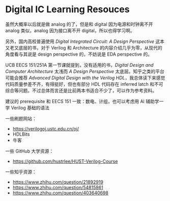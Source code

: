 # Digital IC Learning Resouces

虽然大概率以后就是做 analog 的了，但是和 digital 因为电源和时钟离不开 analog 类似，analog 因为接口离不开 digital，所以也得学习啊。

另外，国内高校普遍使用 *Digital Integrated Circuit: A Design Perspective* 这本又老又底层的书，对于 Verilog 和 Architecture 的内容介绍几乎为零，从现代的角度看与其说是 design perspective 的，不妨说是 EDA perspective 的。

UCB EECS 151/251A 第一节课就提到，没有适用的书，*Digital Design and Computer Architecture* 太浅而 *A Design Perspective* 太底层。知乎之类的平台可能会推荐 *Advanced Digital Design with the Verilog HDL*，我总体读下来感觉代码质量参差不齐，有得挺好，但也有部分 HDL 代码存在 inferred latch 和不可综合等问题。不过总体而言还是比前两本书适合不少了，可以作为参考资料。

建议的 prerequisite 和 EECS 151 一致：数电、计组，也可以考虑用 AI 辅助学一学 Verilog 基础的语法

一些刷题网站：

- https://verilogoj.ustc.edu.cn/oj/
- HDLBits
- 牛客


一些 GitHub 大学资源：

- https://github.com/hustrlee/HUST-Verilog-Course


一些知乎资源：

- https://www.zhihu.com/question/21892919
- https://www.zhihu.com/question/54815861
- https://www.zhihu.com/question/403640698

